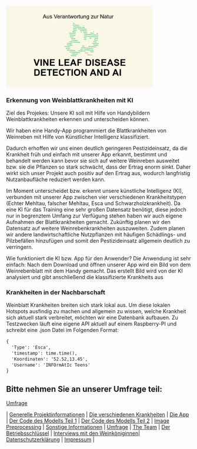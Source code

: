 <img src="https://github.com/MatheLi/VineLeafDiseaseAndAI/blob/d7a0463d1732e7520d3e909d39b87af81816a88b/Logo_Bessere_Quali.png" width="400" height=auto align="middle" alt="Logo des Projektes">

### Erkennung von Weinblattkrankheiten mit KI

Ziel des Projekes: Unsere KI soll mit Hilfe von Handybildern Weinblattkrankheiten erkennen und unterscheiden können.

Wir haben eine Handy-App programmiert die Blattkrankheiten von Weinreben mit Hilfe von Künstlicher Intelligenz klassifiziert.

Dadurch erhoffen wir uns einen deutlich geringeren Pestizideinsatz, da die Krankheit früh und einfach mit unserer App erkannt, bestimmt und behandelt werden kann bevor sie sich auf weitere Weinreben ausweitet bzw. sie die Pflanzen so stark schwächt, dass der Ertrag enorm sinkt. Daher wirkt sich unser Projekt auch positiv auf den Ertrag aus, wodurch langfristig Nutzanbaufläche reduziert werden kann.

Im Moment unterscheidet bzw. erkennt unsere künstliche Intelligenz (KI), verbunden mit unserer App zwischen vier verschiedenen Krankheitstypen (Echter Mehltau, falscher Mehltau, Esca und Schwarzholzkrankheit). Da eine KI für das Training eine sehr großen Datensatz benötigt, diese jedoch nur in begrenztem Umfang zur Verfügung stehen haben wir auch eigene Aufnahmen der Blattkrankheiten gemacht. Zukünftig planen wir den Datensatz auf weitere Weinrebenkrankheiten auszuweiten. Zudem planen wir andere landwirtschaftliche Nutzpflanzen mit häufigen Schädlings- und Pilzbefällen hinzufügen und somit den Pestizideinsatz allgemein deutlich zu verringern.

Wie funktioniert die KI bzw. App für den Anwender? Die Anwendung ist sehr einfach: Nach dem Download und öffnen unserer App wird ein Bild von dem Weinrebenblatt mit dem Handy gemacht. Das erstellt Bild wird von der KI analysiert und gibt anschließend die klassifizierte Krankheits aus


### Krankheiten in der Nachbarschaft 
Weinblatt Krankheiten breiten sich stark lokal aus. Um diese lokalen Hotspots ausfindig zu machen und allgemein zu wissen, welche Krankheit sich aktuell stark verbreitet, möchten wir eine Datenbank aufbauen.
Zu Testzwecken läuft eine eigene API aktuell auf einem Raspberry-PI und schreibt eine .json Datei im Folgenden Format:

```
{
  'Type': 'Esca',
  'timestamp': time.time(),
  'Koordinaten': '52.52,13.45', 
  'Username': 'INFOrmAtIc Teens'
}
```

## Bitte nehmen Sie an unserer Umfrage teil:

[Umfrage](https://survey123.arcgis.com/share/ee39c39ed1c04be8a95455205bf60710) 

| [Generelle Projektinformationen](https://matheli.github.io/VineLeafDiseaseAndAI/) | [Die verschiedenen Krankheiten](https://matheli.github.io/VineLeafDiseaseAndAI/Different-diseases) | [Die App](https://matheli.github.io/VineLeafDiseaseAndAI/App) | [Der Code des Modells Teil 1](https://matheli.github.io/VineLeafDiseaseAndAI/Code) | [Der Code des Modells Teil 2](https://matheli.github.io/VineLeafDiseaseAndAI/Code2) | [Image Preprocessing](https://matheli.github.io/VineLeafDiseaseAndAI/ImagePreprocessing) | [Sonstige Informationen](https://matheli.github.io/VineLeafDiseaseAndAI/Sonstiges) | [Umfrage](https://matheli.github.io/VineLeafDiseaseAndAI/Survey) | [The Team](https://matheli.github.io/VineLeafDiseaseAndAI/Team) | [Der Betriebsschlüssel](https://matheli.github.io/VineLeafDiseaseAndAI/Betriebsschl%C3%BCssel) | [Interviews mit den Weinköniginnen](https://matheli.github.io/VineLeafDiseaseAndAI/Interviews)| [Datenschutzerklärung](https://matheli.github.io/VineLeafDiseaseAndAI/Datenschutzerklärung) | [Impressum](https://matheli.github.io/VineLeafDiseaseAndAI/Impressum) |


